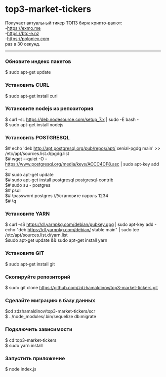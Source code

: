 # top3-market-tickers
Получает актуальный тикер ТОП3 бирж крипто-валют:<br>
    -https://exmo.me   <br>
    -https://btc-e.nz <br>
    -https://poloniex.com   <br>
раз в 30 секунд.<br>
                                                                          
<hr>

### Обновите индекс пакетов<br>
$ sudo apt-get update<br>


### Установить CURL<br>
$ sudo apt-get install curl<br>


### Установите nodejs из репозитория<br>
$ curl -sL https://deb.nodesource.com/setup_7.x | sudo -E bash -<br>
$ sudo apt-get install nodejs<br>


### Установить POSTGRESQL<br>
$# echo 'deb http://apt.postgresql.org/pub/repos/apt/ xenial-pgdg main' >> /etc/apt/sources.list.d/pgdg.list<br>
$# wget --quiet -O - https://www.postgresql.org/media/keys/ACCC4CF8.asc | sudo apt-key add -<br>
$# sudo apt-get update<br>
$# sudo apt-get install postgresql postgresql-contrib<br>
$# sudo su - postgres<br>
$# psql<br>
$# \password postgres //Установите пароль 1234<br>
$# \q<br>


### Установите YARN<br>
$ curl -sS https://dl.yarnpkg.com/debian/pubkey.gpg | sudo apt-key add -<br>
echo "deb https://dl.yarnpkg.com/debian/ stable main" | sudo tee /etc/apt/sources.list.d/yarn.list<br>
$sudo apt-get update && sudo apt-get install yarn<br>


### Установите GIT<br>
$ sudo apt-get install git<br>


### Скопируйте репозиторий<br>
$ sudo git clone https://github.com/zdzhamaldinov/top3-market-tickers.git<br>

### Сделайте миграцию в базу данных<br>
$cd zdzhamaldinov/top3-market-tickers/scr<br>
$ ../node_modules/.bin/sequelize db:migrate<br>


### Подключить зависимости<br>
$ cd top3-market-tickers<br>
$ sudo yarn install<br>


### Запустить приложение<br>
$ node index.js<br>
